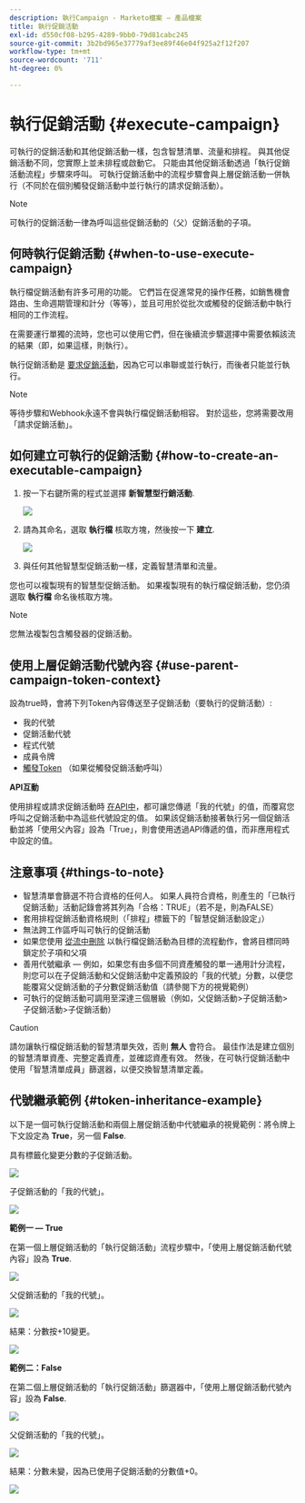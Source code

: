 ```yaml
---
description: 執行Campaign - Marketo檔案 — 產品檔案
title: 執行促銷活動
exl-id: d550cf08-b295-4289-9bb0-79d81cabc245
source-git-commit: 3b2bd965e37779af3ee89f46e04f925a2f12f207
workflow-type: tm+mt
source-wordcount: '711'
ht-degree: 0%

---
```


# 執行促銷活動 {#execute-campaign}

可執行的促銷活動和其他促銷活動一樣，包含智慧清單、流量和排程。 與其他促銷活動不同，您實際上並未排程或啟動它。 只能由其他促銷活動透過「執行促銷活動流程」步驟來呼叫。 可執行促銷活動中的流程步驟會與上層促銷活動一併執行（不同於在個別觸發促銷活動中並行執行的請求促銷活動）。

>[!NOTE]
>
>可執行的促銷活動一律為呼叫這些促銷活動的（父）促銷活動的子項。

## 何時執行促銷活動 {#when-to-use-execute-campaign}

執行檔促銷活動有許多可用的功能。 它們旨在促進常見的操作任務，如銷售機會路由、生命週期管理和計分（等等），並且可用於從批次或觸發的促銷活動中執行相同的工作流程。

在需要運行單獨的流時，您也可以使用它們，但在後續流步驟選擇中需要依賴該流的結果（即，如果這樣，則執行）。

執行促銷活動是 [要求促銷活動](/help/marketo/product-docs/core-marketo-concepts/smart-campaigns/flow-actions/request-campaign.md)，因為它可以串聯或並行執行，而後者只能並行執行。

>[!NOTE]
>
>等待步驟和Webhook永遠不會與執行檔促銷活動相容。 對於這些，您將需要改用「請求促銷活動」。

## 如何建立可執行的促銷活動 {#how-to-create-an-executable-campaign}

1. 按一下右鍵所需的程式並選擇 **新智慧型行銷活動**.

   ![](assets/execute-campaign-1.png)

1. 請為其命名，選取 **執行檔** 核取方塊，然後按一下 **建立**.

   ![](assets/execute-campaign-2.png)

1. 與任何其他智慧型促銷活動一樣，定義智慧清單和流量。

您也可以複製現有的智慧型促銷活動。 如果複製現有的執行檔促銷活動，您仍須選取 **執行檔** 命名後核取方塊。

>[!NOTE]
>
>您無法複製包含觸發器的促銷活動。

## 使用上層促銷活動代號內容 {#use-parent-campaign-token-context}

設為true時，會將下列Token內容傳送至子促銷活動（要執行的促銷活動）:

* 我的代號
* 促銷活動代號
* 程式代號
* 成員令牌
* [觸發Token](/help/marketo/product-docs/marketo-sales-insight/msi-for-salesforce/features/tabs-in-the-msi-panel/interesting-moments/trigger-tokens-for-interesting-moments.md) （如果從觸發促銷活動呼叫）

**API互動**

使用排程或請求促銷活動時 [在API中](https://developers.marketo.com/rest-api/assets/smart-campaigns/#batch)，都可讓您傳遞「我的代號」的值，而覆寫您呼叫之促銷活動中為這些代號設定的值。 如果該促銷活動接著執行另一個促銷活動並將「使用父內容」設為「True」，則會使用透過API傳遞的值，而非應用程式中設定的值。

## 注意事項 {#things-to-note}

* 智慧清單會篩選不符合資格的任何人。 如果人員符合資格，則產生的「已執行促銷活動」活動記錄會將其列為「合格：TRUE」（若不是，則為FALSE）
* 套用排程促銷活動資格規則（「排程」標籤下的「智慧促銷活動設定」）
* 無法跨工作區呼叫可執行的促銷活動
* 如果您使用 [從流中刪除](/help/marketo/product-docs/core-marketo-concepts/smart-campaigns/flow-actions/remove-from-flow.md) 以執行檔促銷活動為目標的流程動作，會將目標同時鎖定於子項和父項
* 善用代號繼承 — 例如，如果您有由多個不同資產觸發的單一通用計分流程，則您可以在子促銷活動和父促銷活動中定義預設的「我的代號」分數，以便您能覆寫父促銷活動的子分數促銷活動值（請參閱下方的視覺範例）
* 可執行的促銷活動可調用至深達三個層級（例如，父促銷活動>子促銷活動>子促銷活動>子促銷活動）

>[!CAUTION]
>
>請勿讓執行檔促銷活動的智慧清單失效，否則 **無人** 會符合。 最佳作法是建立個別的智慧清單資產、完整定義資產，並確認資產有效。 然後，在可執行促銷活動中使用「智慧清單成員」篩選器，以便交換智慧清單定義。

## 代號繼承範例 {#token-inheritance-example}

以下是一個可執行促銷活動和兩個上層促銷活動中代號繼承的視覺範例：將令牌上下文設定為 **True**，另一個 **False**.

具有標籤化變更分數的子促銷活動。

![](assets/execute-campaign-3.png)

子促銷活動的「我的代號」。

![](assets/execute-campaign-4.png)

**範例一 — True**

在第一個上層促銷活動的「執行促銷活動」流程步驟中，「使用上層促銷活動代號內容」設為 **True**.

![](assets/execute-campaign-5.png)

父促銷活動的「我的代號」。

![](assets/execute-campaign-6.png)

結果：分數按+10變更。

![](assets/execute-campaign-7.png)

**範例二：False**

在第二個上層促銷活動的「執行促銷活動」篩選器中，「使用上層促銷活動代號內容」設為 **False**.

![](assets/execute-campaign-8.png)

父促銷活動的「我的代號」。

![](assets/execute-campaign-9.png)

結果：分數未變，因為已使用子促銷活動的分數值+0。

![](assets/execute-campaign-10.png)
